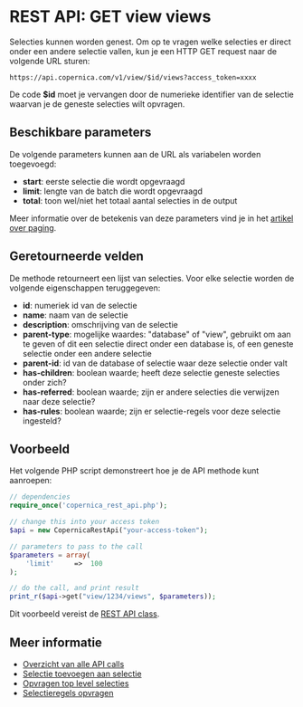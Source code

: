 # REST API: GET view views

Selecties kunnen worden genest. Om op te vragen welke selecties er direct
onder een andere selectie vallen, kun je een HTTP GET request naar de 
volgende URL sturen:

`https://api.copernica.com/v1/view/$id/views?access_token=xxxx`

De code **$id** moet je vervangen door de numerieke identifier van de selectie 
waarvan je de geneste selecties wilt opvragen.


## Beschikbare parameters

De volgende parameters kunnen aan de URL als variabelen worden toegevoegd:

* **start**: eerste selectie die wordt opgevraagd
* **limit**: lengte van de batch die wordt opgevraagd
* **total**: toon wel/niet het totaal aantal selecties in de output

Meer informatie over de betekenis van deze parameters vind je in het
[artikel over paging](rest-paging).


## Geretourneerde velden

De methode retourneert een lijst van selecties. Voor elke selectie
worden de volgende eigenschappen teruggegeven:

* **id**: numeriek id van de selectie
* **name**: naam van de selectie
* **description**: omschrijving van de selectie
* **parent-type**: mogelijke waardes: "database" of "view", gebruikt om aan te geven
    of dit een selectie direct onder een database is, of een geneste selectie onder een andere selectie
* **parent-id**: id van de database of selectie waar deze selectie onder valt
* **has-children**: boolean waarde; heeft deze selectie geneste selecties onder zich?
* **has-referred**: boolean waarde; zijn er andere selecties die verwijzen naar deze selectie?
* **has-rules**: boolean waarde; zijn er selectie-regels voor deze selectie ingesteld?


## Voorbeeld

Het volgende PHP script demonstreert hoe je de API methode kunt aanroepen:

```php
// dependencies
require_once('copernica_rest_api.php');

// change this into your access token
$api = new CopernicaRestApi("your-access-token");

// parameters to pass to the call
$parameters = array(
    'limit'     =>  100
);

// do the call, and print result
print_r($api->get("view/1234/views", $parameters));
```

Dit voorbeeld vereist de [REST API class](rest-php).
    

## Meer informatie

* [Overzicht van alle API calls](rest-api)
* [Selectie toevoegen aan selectie](rest-post-view-views)
* [Opvragen top level selecties](rest-get-database-views)
* [Selectieregels opvragen](rest-get-view-rules)
